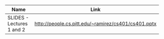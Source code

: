 | Name | Link |
| ---- | ---- |
| SLIDES - Lectures 1 and 2 | http://people.cs.pitt.edu/~ramirez/cs401/cs401.pptx |